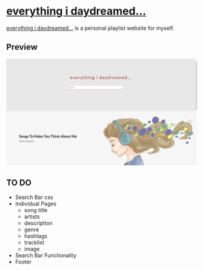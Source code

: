 # [everything i daydreamed...](https://jachisam.github.io/everythingidaydreamed/)

[everything i daydreamed...](https://jachisam.github.io/everythingidaydreamed/) is a personal playlist website for myself.

## Preview

[![Landing Page Preview](https://raw.githubusercontent.com/jachisam/everythingidaydreamed/master/images/everythingidaydreamed.png)](https://jachisam.github.io/everythingidaydreamed/)

## TO DO
- Search Bar css
- Individual Pages
  - song title
  - artists
  - description
  - genre
  - hashtags
  - tracklist
  - image
- Search Bar Functionality
- Footer

